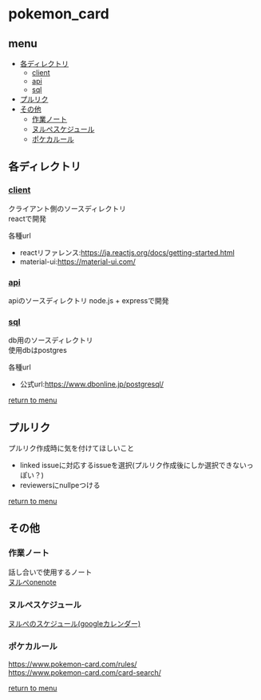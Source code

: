 # pokemon_card
## menu
* [各ディレクトリ](#各ディレクトリ)
    *  [client](#client)
    *  [api](#api)
    *  [sql](#sql)
* [プルリク](#プルリク)
* [その他](#その他)
    * [作業ノート](#作業ノート)
    * [ヌルぺスケジュール](#ヌルぺスケジュール)
    * [ポケカルール](#ポケカルール)

## 各ディレクトリ
### [client](https://github.com/nullpe1994/pokemon_card/tree/main/client)
クライアント側のソースディレクトリ  
reactで開発  
  
各種url  
* reactリファレンス:https://ja.reactjs.org/docs/getting-started.html  
* material-ui:https://material-ui.com/
### [api](https://github.com/nullpe1994/pokemon_card/tree/main/api)
apiのソースディレクトリ
node.js + expressで開発
### [sql](https://github.com/nullpe1994/pokemon_card/tree/main/sql)
db用のソースディレクトリ  
使用dbはpostgres  
  
各種url
* 公式url:https://www.dbonline.jp/postgresql/
  
[return to menu](#menu)

## プルリク
プルリク作成時に気を付けてほしいこと
* linked issueに対応するissueを選択(プルリク作成後にしか選択できないっぽい？)
* reviewersにnullpeつける
  
[return to menu](#menu)

## その他
### 作業ノート
話し合いで使用するノート  
[ヌルぺonenote](https://1drv.ms/u/s!AiTZjW_MrWtrgb5Oe7Ni3eTxgP3Y0g?e=JTtm46)

###  ヌルぺスケジュール
[ヌルぺのスケジュール(googleカレンダー)](https://calendar.google.com/calendar/u/0?cid=bnVsbHBlLmRvdGFAZ21haWwuY29t)

### ポケカルール
https://www.pokemon-card.com/rules/  
https://www.pokemon-card.com/card-search/  
  
[return to menu](#menu)
